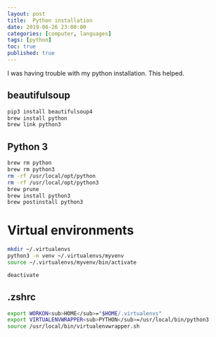 ```yaml
---
layout: post
title:  Python installation
date: 2019-06-26 23:00:00
categories: [computer, languages]
tags: [python]
toc: true
published: true
---
```


I was having trouble with my python installation. This helped.

## beautifulsoup

```sh
pip3 install beautifulsoup4
brew install python
brew link python3
```
<!--more-->
## Python 3

```sh
brew rm python
brew rm python3
rm -rf /usr/local/opt/python
rm -rf /usr/local/opt/python3
brew prune
brew install python3
brew postinstall python3
```

# Virtual environments

```sh
mkdir ~/.virtualenvs
python3 -m venv ~/.virtualenvs/myvenv
source ~/.virtualenvs/myvenv/bin/activate

deactivate
```

## .zshrc

```sh
export WORKON<sub>HOME</sub>="$HOME/.virtualenvs"
export VIRTUALENVWRAPPER<sub>PYTHON</sub>=/usr/local/bin/python3
source /usr/local/bin/virtualenvwrapper.sh
```
